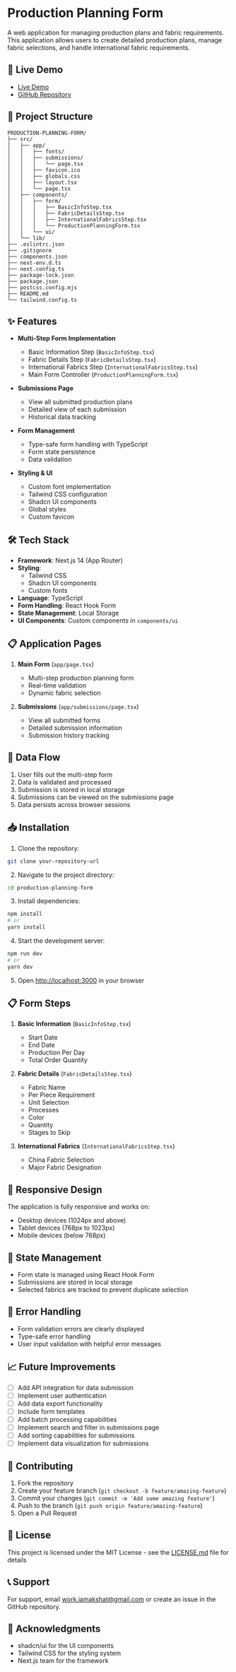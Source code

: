 # Production Planning Form

A web application for managing production plans and fabric requirements. This application allows users to create detailed production plans, manage fabric selections, and handle international fabric requirements.

## 🚀 Live Demo

- [Live Demo](https://production-planning-form.vercel.app/)
- [GitHub Repository](https://github.com/Akshat53/production-planning-form.git)

## 📁 Project Structure

```
PRODUCTION-PLANNING-FORM/
├── src/
│   ├── app/
│   │   ├── fonts/
│   │   ├── submissions/
│   │   │   └── page.tsx
│   │   ├── favicon.ico
│   │   ├── globals.css
│   │   ├── layout.tsx
│   │   └── page.tsx
│   ├── components/
│   │   ├── form/
│   │   │   ├── BasicInfoStep.tsx
│   │   │   ├── FabricDetailsStep.tsx
│   │   │   ├── InternationalFabricsStep.tsx
│   │   │   └── ProductionPlanningForm.tsx
│   │   └── ui/
│   └── lib/
├── .eslintrc.json
├── .gitignore
├── components.json
├── next-env.d.ts
├── next.config.ts
├── package-lock.json
├── package.json
├── postcss.config.mjs
├── README.md
└── tailwind.config.ts
```

## ✨ Features

- **Multi-Step Form Implementation**
  - Basic Information Step (`BasicInfoStep.tsx`)
  - Fabric Details Step (`FabricDetailsStep.tsx`)
  - International Fabrics Step (`InternationalFabricsStep.tsx`)
  - Main Form Controller (`ProductionPlanningForm.tsx`)

- **Submissions Page**
  - View all submitted production plans
  - Detailed view of each submission
  - Historical data tracking

- **Form Management**
  - Type-safe form handling with TypeScript
  - Form state persistence
  - Data validation

- **Styling & UI**
  - Custom font implementation
  - Tailwind CSS configuration
  - Shadcn UI components
  - Global styles
  - Custom favicon

## 🛠️ Tech Stack

- **Framework**: Next.js 14 (App Router)
- **Styling**: 
  - Tailwind CSS
  - Shadcn UI components
  - Custom fonts
- **Language**: TypeScript
- **Form Handling**: React Hook Form
- **State Management**: Local Storage
- **UI Components**: Custom components in `components/ui`

## 📋 Application Pages

1. **Main Form** (`app/page.tsx`)
   - Multi-step production planning form
   - Real-time validation
   - Dynamic fabric selection

2. **Submissions** (`app/submissions/page.tsx`)
   - View all submitted forms
   - Detailed submission information
   - Submission history tracking

## 🔄 Data Flow

1. User fills out the multi-step form
2. Data is validated and processed
3. Submission is stored in local storage
4. Submissions can be viewed on the submissions page
5. Data persists across browser sessions

## 📥 Installation

1. Clone the repository:
```bash
git clone your-repository-url
```

2. Navigate to the project directory:
```bash
cd production-planning-form
```

3. Install dependencies:
```bash
npm install
# or
yarn install
```

4. Start the development server:
```bash
npm run dev
# or
yarn dev
```

5. Open [http://localhost:3000](http://localhost:3000) in your browser

## 📋 Form Steps

1. **Basic Information** (`BasicInfoStep.tsx`)
   - Start Date
   - End Date
   - Production Per Day
   - Total Order Quantity

2. **Fabric Details** (`FabricDetailsStep.tsx`)
   - Fabric Name
   - Per Piece Requirement
   - Unit Selection
   - Processes
   - Color
   - Quantity
   - Stages to Skip

3. **International Fabrics** (`InternationalFabricsStep.tsx`)
   - China Fabric Selection
   - Major Fabric Designation

## 📱 Responsive Design

The application is fully responsive and works on:
- Desktop devices (1024px and above)
- Tablet devices (768px to 1023px)
- Mobile devices (below 768px)

## 🔄 State Management

- Form state is managed using React Hook Form
- Submissions are stored in local storage
- Selected fabrics are tracked to prevent duplicate selection

## 🚨 Error Handling

- Form validation errors are clearly displayed
- Type-safe error handling
- User input validation with helpful error messages

## 📈 Future Improvements

- [ ] Add API integration for data submission
- [ ] Implement user authentication
- [ ] Add data export functionality
- [ ] Include form templates
- [ ] Add batch processing capabilities
- [ ] Implement search and filter in submissions page
- [ ] Add sorting capabilities for submissions
- [ ] Implement data visualization for submissions

## 👥 Contributing

1. Fork the repository
2. Create your feature branch (`git checkout -b feature/amazing-feature`)
3. Commit your changes (`git commit -m 'Add some amazing feature'`)
4. Push to the branch (`git push origin feature/amazing-feature`)
5. Open a Pull Request

## 📄 License

This project is licensed under the MIT License - see the [LICENSE.md](LICENSE.md) file for details

## 📞 Support

For support, email work.iamakshat@gmail.com or create an issue in the GitHub repository.

## 🙏 Acknowledgments

- shadcn/ui for the UI components
- Tailwind CSS for the styling system
- Next.js team for the framework